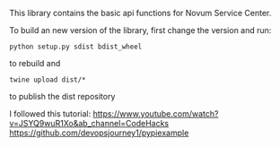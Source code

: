 This library contains the basic api functions for Novum Service Center. 

To build an new version of the library, first change the version and run:

`python setup.py sdist bdist_wheel`

 to rebuild and 

`twine upload dist/*`

to publish the dist repository

I followed this tutorial:
https://www.youtube.com/watch?v=JSYQ9wuR1Xo&ab_channel=CodeHacks
https://github.com/devopsjourney1/pypiexample
